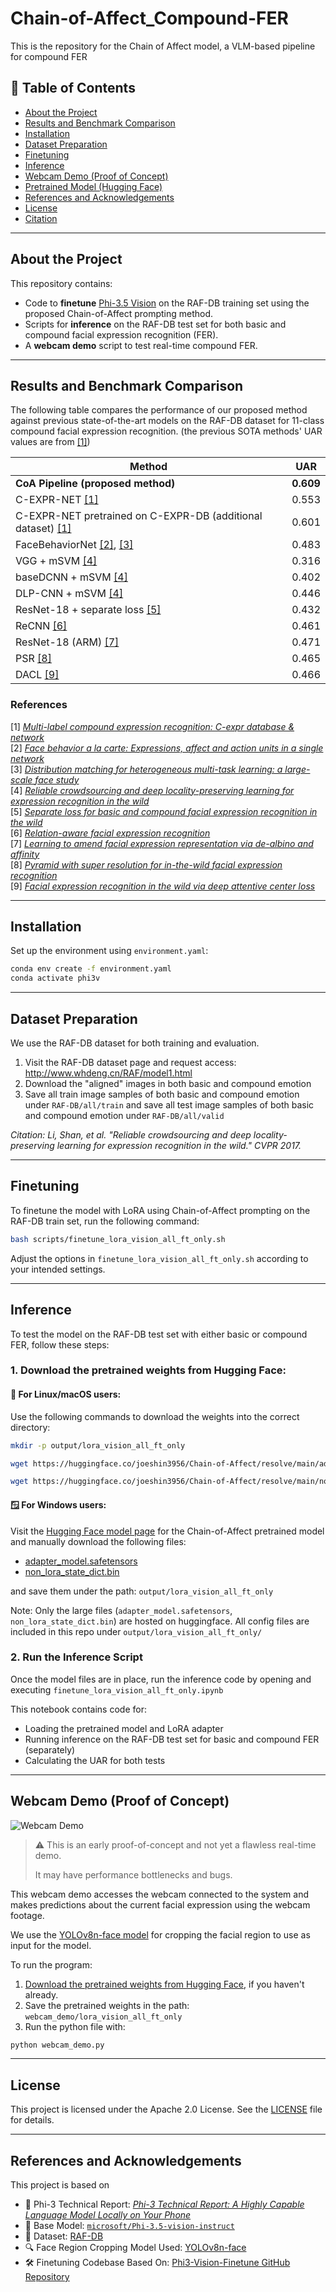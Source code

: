 # Chain-of-Affect_Compound-FER
This is the repository for the Chain of Affect model, a VLM-based pipeline for compound FER

## 📑 Table of Contents
- [About the Project](#about-the-project)
- [Results and Benchmark Comparison](#results-and-benchmark-comparison)
- [Installation](#installation)
- [Dataset Preparation](#dataset-preparation)
- [Finetuning](#finetuning)
- [Inference](#inference)
- [Webcam Demo (Proof of Concept)](#webcam-demo-proof-of-concept)
- [Pretrained Model (Hugging Face)](#pretrained-model-hugging-face)
- [References and Acknowledgements](#references-and-acknowledgements)
- [License](#license)
- [Citation](#citation)

---

## About the Project

<!--
This repository accompanies the paper:

> **Chain-of-Affect: Compound Facial Expression Recognition through Sequential Vision Language Model Prompting for Interactive Robots**  
> (Submitted to EAAI 202X)
-->

This repository contains:
- Code to **finetune** [Phi-3.5 Vision](https://huggingface.co/microsoft/Phi-3.5-vision-instruct) on the RAF-DB training set using the proposed Chain-of-Affect prompting method.
- Scripts for **inference** on the RAF-DB test set for both basic and compound facial expression recognition (FER).
- A **webcam demo** script to test real-time compound FER.

---

## Results and Benchmark Comparison

The following table compares the performance of our proposed method against previous state-of-the-art models on the RAF-DB dataset for 11-class compound facial expression recognition. (the previous SOTA methods' UAR values are from [[1]](#ref1))

| Method | UAR |
|--------|-----|
| **CoA Pipeline (proposed method)** | **0.609** |
| C-EXPR-NET [[1]](#ref1) | 0.553 |
| C-EXPR-NET pretrained on C-EXPR-DB (additional dataset) [[1]](#ref1) | 0.601 |
| FaceBehaviorNet [[2]](#ref2), [[3]](#ref3) | 0.483 |
| VGG + mSVM [[4]](#ref4) | 0.316 |
| baseDCNN + mSVM [[4]](#ref4) | 0.402 |
| DLP-CNN + mSVM [[4]](#ref4) | 0.446 |
| ResNet-18 + separate loss [[5]](#ref5) | 0.432 |
| ReCNN [[6]](#ref6) | 0.461 |
| ResNet-18 (ARM) [[7]](#ref7) | 0.471 |
| PSR [[8]](#ref8) | 0.465 |
| DACL [[9]](#ref9) | 0.466 |

### References

<a name="ref1">[1]</a> [_Multi-label compound expression recognition: C-expr database & network_](https://openaccess.thecvf.com/content/CVPR2023/html/Kollias_Multi-Label_Compound_Expression_Recognition_C-EXPR_Database__Network_CVPR_2023_paper.html)  
<a name="ref2">[2]</a> [_Face behavior a la carte: Expressions, affect and action units in a single network_](https://arxiv.org/abs/1910.11111)  
<a name="ref3">[3]</a> [_Distribution matching for heterogeneous multi-task learning: a large-scale face study_](https://arxiv.org/abs/2105.03790)  
<a name="ref4">[4]</a> [_Reliable crowdsourcing and deep locality-preserving learning for expression recognition in the wild_](https://openaccess.thecvf.com/content_cvpr_2017/html/Li_Reliable_Crowdsourcing_and_CVPR_2017_paper.html)  
<a name="ref5">[5]</a> [_Separate loss for basic and compound facial expression recognition in the wild_](https://proceedings.mlr.press/v101/li19b.html)  
<a name="ref6">[6]</a> [_Relation-aware facial expression recognition_](https://ieeexplore.ieee.org/abstract/document/9496600)  
<a name="ref7">[7]</a> [_Learning to amend facial expression representation via de-albino and affinity_](https://arxiv.org/abs/2103.10189)  
<a name="ref8">[8]</a> [_Pyramid with super resolution for in-the-wild facial expression recognition_](https://ieeexplore.ieee.org/abstract/document/9143068)  
<a name="ref9">[9]</a> [_Facial expression recognition in the wild via deep attentive center loss_](https://openaccess.thecvf.com/content/WACV2021/html/Farzaneh_Facial_Expression_Recognition_in_the_Wild_via_Deep_Attentive_Center_WACV_2021_paper.html)

---

## Installation

Set up the environment using `environment.yaml`:

```bash
conda env create -f environment.yaml
conda activate phi3v
```

---

## Dataset Preparation

We use the RAF-DB dataset for both training and evaluation.
1. Visit the RAF-DB dataset page and request access:
http://www.whdeng.cn/RAF/model1.html
2. Download the "aligned" images in both basic and compound emotion
3. Save all train image samples of both basic and compound emotion under ```RAF-DB/all/train``` and save all test image samples of both basic and compound emotion under ```RAF-DB/all/valid```

_Citation: Li, Shan, et al. "Reliable crowdsourcing and deep locality-preserving learning for expression recognition in the wild." CVPR 2017._

---

## Finetuning

To finetune the model with LoRA using Chain-of-Affect prompting on the RAF-DB train set, run the following command:

```bash
bash scripts/finetune_lora_vision_all_ft_only.sh
```

Adjust the options in ```finetune_lora_vision_all_ft_only.sh``` according to your intended settings.

---

## Inference

To test the model on the RAF-DB test set with either basic or compound FER, follow these steps:
### 1. Download the pretrained weights from Hugging Face:

#### 🐧 For Linux/macOS users:

Use the following commands to download the weights into the correct directory:

```bash
mkdir -p output/lora_vision_all_ft_only

wget https://huggingface.co/joeshin3956/Chain-of-Affect/resolve/main/adapter_model.safetensors -O output/lora_vision_all_ft_only/adapter_model.safetensors

wget https://huggingface.co/joeshin3956/Chain-of-Affect/resolve/main/non_lora_state_dict.bin -O output/lora_vision_all_ft_only/non_lora_state_dict.bin
```

#### 🪟 For Windows users:

Visit the [Hugging Face model page](https://huggingface.co/joeshin3956/Chain-of-Affect/tree/main) for the Chain-of-Affect pretrained model and manually download the following files:
- [adapter_model.safetensors](https://huggingface.co/joeshin3956/Chain-of-Affect/resolve/main/adapter_model.safetensors)
- [non_lora_state_dict.bin](https://huggingface.co/joeshin3956/Chain-of-Affect/resolve/main/non_lora_state_dict.bin)

and save them under the path: ```output/lora_vision_all_ft_only```

Note: Only the large files (```adapter_model.safetensors```, ```non_lora_state_dict.bin```) are hosted on huggingface. All config files are included in this repo under ```output/lora_vision_all_ft_only/```

### 2. Run the Inference Script

Once the model files are in place, run the inference code by opening and executing ```finetune_lora_vision_all_ft_only.ipynb```

This notebook contains code for:
- Loading the pretrained model and LoRA adapter
- Running inference on the RAF-DB test set for basic and compound FER (separately)
- Calculating the UAR for both tests

---

## Webcam Demo (Proof of Concept)

![Webcam Demo](assets/output_compounfer_edit.gif)

> ⚠️ This is an early proof-of-concept and not yet a flawless real-time demo.
>
> It may have performance bottlenecks and bugs.

This webcam demo accesses the webcam connected to the system and makes predictions about the current facial expression using the webcam footage.

We use the [YOLOv8n-face model](https://github.com/akanametov/yolo-face) for cropping the facial region to use as input for the model.

To run the program:
1. [Download the pretrained weights from Hugging Face](#1-download-the-pretrained-weights-from-hugging-face), if you haven't already.
2. Save the pretrained weights in the path: ```webcam_demo/lora_vision_all_ft_only```
3. Run the python file with:
  ```bash
  python webcam_demo.py
  ```

---

## License
This project is licensed under the Apache 2.0 License. See the [LICENSE](LICENSE) file for details.
<!--
---

## Citation
If you use this work in your research, please consider citing:
```bibtex
@misc{chainofaffect202X,
  title={Chain-of-Affect: Compound Facial Expression Recognition through Sequential Vision Language Model Prompting for Interactive Robots},
  author={Your Name},
  year={202X},
  note={Submitted to EAAI},
  url={https://github.com/Joe-Shin/Chain-of-Affect_Compound-FER}
}
```
-->
---

## References and Acknowledgements
This project is based on
- 📄 Phi-3 Technical Report: [_Phi-3 Technical Report: A Highly Capable Language Model Locally on Your Phone_](https://arxiv.org/abs/2404.14219)
- 🤗 Base Model: [```microsoft/Phi-3.5-vision-instruct```](https://huggingface.co/microsoft/Phi-3.5-vision-instruct)
- 🔬 Dataset: [RAF-DB](http://www.whdeng.cn/RAF/model1.html)
- 🔍 Face Region Cropping Model Used: [YOLOv8n-face](https://github.com/akanametov/yolo-face)
- 🛠️ Finetuning Codebase Based On: [Phi3-Vision-Finetune GitHub Repository](https://github.com/2U1/Phi3-Vision-Finetune/tree/main)
